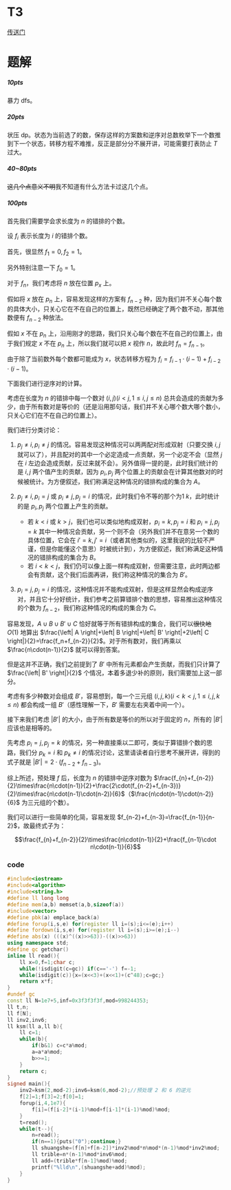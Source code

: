 # T3
[传送门](https://local.cwoi.com.cn:8443/contest/C0217/problem/C)


# 题解
##### 10pts

暴力 dfs。

##### 20pts

状压 dp。状态为当前选了的数，保存这样的方案数和逆序对总数枚举下一个数推到下一个状态，转移方程不难推，反正是部分分不展开讲，可能需要打表防止 $T$ 过大。

##### 40~80pts

~~这几个点意义不明~~我不知道有什么方法卡过这几个点。

##### 100pts

首先我们需要学会求长度为 $n$ 的错排的个数。

设 $f_i$ 表示长度为 $i$ 的错排个数。

首先，很显然 $f_1=0,f_2=1$。

另外特别注意一下 $f_0=1$。

对于 $f_n$，我们考虑将 $n$ 放在位置 $p_x$ 上。

假如将 $x$ 放在 $p_n$ 上，容易发现这样的方案有 $f_{n-2}$ 种，因为我们并不关心每个数的具体大小，只关心它在不在自己的位置上，既然已经确定了两个数不动，那其他数便有 $f_{n-2}$ 种放法。

假如 $x$ 不在 $p_n$ 上，沿用刚才的思路，我们只关心每个数在不在自己的位置上，由于我们规定 $x$ 不在 $p_n$ 上，所以我们就可以把 $x$ 视作 $n$，故此时 $f_n=f_{n-1}$。

由于除了当前数外每个数都可能成为 $x$，状态转移方程为 $f_i=f_{i-1}\cdot(i-1)+f_{i-2}\cdot(i-1)$。

下面我们进行逆序对的计算。

考虑在长度为 $n$ 的错排中每一个数对 $(i,j)(i<j,1 \le i,j \le n)$ 总共会造成的贡献为多少，由于所有数对是等价的（还是沿用那句话，我们并不关心哪个数大哪个数小，只关心它们在不在自己的位置上）。

我们进行分类讨论：
1. $p_j\ne i,p_i \ne j$ 的情况。容易发现这种情况可以两两配对形成双射（只要交换 $i,j$ 就可以了），并且配对的其中一个必定造成一点贡献，另一个必定不会（显然 $j$ 在 $i$ 左边会造成贡献，反过来就不会）。另外值得一提的是，此时我们统计的是 $i,j$ 两个值产生的贡献，因为 $p_i,p_j$ 两个位置上的贡献会在计算其他数对的时候被统计。为方便叙述，我们称满足这种情况的错排构成的集合为 $A$。

1. $p_j \ne i,p_i = j$ 或 $p_i \ne j,p_j = i$ 的情况，此时我们令不等的那个为1 $k$，此时统计的是 $p_i,p_j$ 两个位置上产生的贡献。
	- 若 $k<i$ 或 $k>j$，我们也可以类似地构成双射，$p_i=k,p_j=i$ 和 $p_i=j,p_j=k$ 其中一种情况会贡献，另一个则不会（另外我们并不在意另一个数的具体位置，它会在 $i'=k,j'=i$（或者其他类似的，这里我说的比较不严谨，但是你能懂这个意思）时被统计到），为方便叙述，我们称满足这种情况的错排构成的集合为 $B$。
   - 若 $i < k < j$，我们仍可以像上面一样构成双射，但需要注意，此时两边都会有贡献，这个我们后面再讲，我们称这种情况的集合为 $B'$。
1. $p_i=j,p_j=i$ 的情况，这种情况并不能构成双射，但是这样显然会构成逆序对，并且它十分好统计，我们参考之前算错排个数的思想，容易推出这种情况的个数为 $f_{n-2}$，我们称这种情况的构成的集合为 $C$。

容易发现，$A \cup B \cup B' \cup C$ 恰好就等于所有错排构成的集合，我们可以~~很快地~~ $O(1)$ 地算出 $\frac{\left| A \right|+\left| B \right|+\left| B' \right|+2\left| C \right|}{2}=\frac{f_n+f_{n-2}}{2}$。对于所有数对，我们再乘以 $\frac{n\cdot(n-1)}{2}$ 就可以得到答案。

但是这并不正确，我们之前提到了 $B'$ 中所有元素都会产生贡献，而我们只计算了 $\frac{\left| B' \right|}{2}$ 个情况，本着多退少补的原则，我们需要加上这一部分。

考虑有多少种数对会组成 $B'$，容易想到，每一个三元组 $(i,j,k)(i < k < j ,1 \le i,j,k \le n)$ 都会构成一组 $B'$（感性理解一下，$B'$ 需要左右夹着中间一个）。

接下来我们考虑 $\left| B' \right|$ 的大小，由于所有数是等价的所以对于固定的 $n$，所有的 $\left| B' \right|$ 应该也是相等的。

先考虑 $p_i=j,p_j=k$ 的情况，另一种直接乘以二即可，类似于算错排个数的思路，我们分 $p_k=i$ 和 $p_k \ne i$ 的情况讨论，这里请读者自行思考不展开讲，得到的式子就是 $\left| B' \right| = 2 \cdot(f_{n-2}+f_{n-3})$。

综上所述，预处理 $f$ 后，长度为 $n$ 的错排中逆序对数为 $\frac{f_{n}+f_{n-2}}{2}\times\frac{n\cdot(n-1)}{2}+\frac{2\cdot(f_{n-2}+f_{n-3})}{2}\times\frac{n\cdot(n-1)\cdot(n-2)}{6}$（$\frac{n\cdot(n-1)\cdot(n-2)}{6}$ 为三元组的个数）。

我们可以进行一些简单的化简，容易发现 $f_{n-2}+f_{n-3}=\frac{f_{n-1}}{n-2}$，故最终式子为：

$$\frac{f_{n}+f_{n-2}}{2}\times\frac{n\cdot(n-1)}{2}+\frac{f_{n-1}\cdot n\cdot(n-1)}{6}$$

### code
```cpp
#include<iostream>
#include<algorithm>
#include<string.h>
#define ll long long
#define mem(a,b) memset(a,b,sizeof(a))
#include<vector>
#define pbk(a) emplace_back(a)
#define forup(i,s,e) for(register ll i=(s);i<=(e);i++)
#define fordown(i,s,e) for(register ll i=(s);i>=(e);i--)
#define abs(x) (((x)^((x)>>63))-((x)>>63))
using namespace std;
#define gc getchar()
inline ll read(){
    ll x=0,f=1;char c;
    while(!isdigit(c=gc)) if(c=='-') f=-1;
    while(isdigit(c)){x=(x<<3)+(x<<1)+(c^48);c=gc;}
    return x*f;
}
#undef gc
const ll N=1e7+5,inf=0x3f3f3f3f,mod=998244353;
ll t,n;
ll f[N];
ll inv2,inv6;
ll ksm(ll a,ll b){
	ll c=1;
	while(b){
		if(b&1) c=c*a%mod;
		a=a*a%mod;
		b>>=1;
	}
	return c;
}
signed main(){
	inv2=ksm(2,mod-2);inv6=ksm(6,mod-2);//预处理 2 和 6 的逆元
	f[2]=1;f[3]=2;f[0]=1;
	forup(i,4,1e7){
		f[i]=(f[i-2]*(i-1)%mod+f[i-1]*(i-1)%mod)%mod;
	}
	t=read();
	while(t--){
		n=read();
		if(n==1){puts("0");continue;}
		ll shuangshe=(f[n]+f[n-2])*inv2%mod*n%mod*(n-1)%mod*inv2%mod;
		ll trible=n*(n-1)%mod*inv6%mod;
		ll add=(trible*f[n-1]%mod)%mod;
		printf("%lld\n",(shuangshe+add)%mod);
	}
}


```
